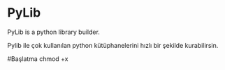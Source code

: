 # PyLib
PyLib is a python library builder.


Pylib ile çok kullanılan python kütüphanelerini
hızlı bir şekilde kurabilirsin.

#Başlatma
chmod +x
